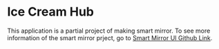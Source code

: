 # Ice Cream Hub

This application is a partial project of making smart mirror.
To see more information of the smart mirror prject, go to
<a href="https://github.com/bluelove8939/Smart-Mirror-IoT-Project-Mirror-UI">Smart Mirror UI Github Link</a>.